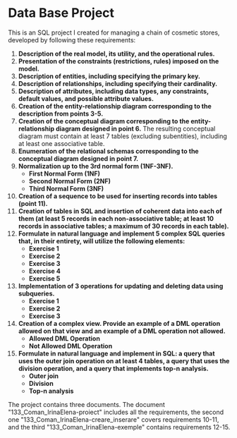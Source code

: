 # Data Base Project

This is an SQL project I created for managing a chain of cosmetic stores, developed by following these requirements:

1. **Description of the real model, its utility, and the operational rules.**  
2. **Presentation of the constraints (restrictions, rules) imposed on the model.**  
3. **Description of entities, including specifying the primary key.**  
4. **Description of relationships, including specifying their cardinality.**  
5. **Description of attributes, including data types, any constraints, default values, and possible attribute values.**  
6. **Creation of the entity-relationship diagram corresponding to the description from points 3-5.**  
7. **Creation of the conceptual diagram corresponding to the entity-relationship diagram designed in point 6.** The resulting conceptual diagram must contain at least 7 tables (excluding subentities), including at least one associative table.  
8. **Enumeration of the relational schemas corresponding to the conceptual diagram designed in point 7.**  
9. **Normalization up to the 3rd normal form (1NF-3NF).**  
    - **First Normal Form (1NF)**  
    - **Second Normal Form (2NF)**  
    - **Third Normal Form (3NF)**  
10. **Creation of a sequence to be used for inserting records into tables (point 11).**  
11. **Creation of tables in SQL and insertion of coherent data into each of them (at least 5 records in each non-associative table; at least 10 records in associative tables; a maximum of 30 records in each table).**  
12. **Formulate in natural language and implement 5 complex SQL queries that, in their entirety, will utilize the following elements:**  
    - **Exercise 1**  
    - **Exercise 2**  
    - **Exercise 3**  
    - **Exercise 4**  
    - **Exercise 5**  
13. **Implementation of 3 operations for updating and deleting data using subqueries.**  
    - **Exercise 1**  
    - **Exercise 2**  
    - **Exercise 3**  
14. **Creation of a complex view. Provide an example of a DML operation allowed on that view and an example of a DML operation not allowed.**  
    - **Allowed DML Operation**  
    - **Not Allowed DML Operation**  
15. **Formulate in natural language and implement in SQL: a query that uses the outer join operation on at least 4 tables, a query that uses the division operation, and a query that implements top-n analysis.**  
    - **Outer join**  
    - **Division**  
    - **Top-n analysis**  

The project contains three documents. The document "133_Coman_IrinaElena-proiect" includes all the requirements, the second one "133_Coman_IrinaElena-creare_inserare" covers requirements 10-11, and the third "133_Coman_IrinaElena-exemple" contains requirements 12-15.



